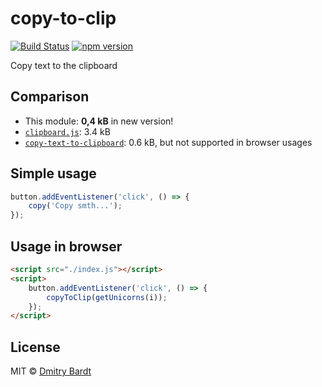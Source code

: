 # copy-to-clip
[![Build Status](https://travis-ci.org/ximet/copy-to-clip.svg?branch=master)](https://travis-ci.org/ximet/copyToClipboard)
[![npm version](https://badge.fury.io/js/copy-to-clip.svg)](https://www.npmjs.com/package/copy-to-clip) 

Copy text to the clipboard

## Comparison

- This module: **0,4 kB** in new version!
- [`clipboard.js`](https://github.com/zenorocha/clipboard.js): 3.4 kB
- [`copy-text-to-clipboard`](https://github.com/sindresorhus/copy-text-to-clipboard): 0.6 kB, but not supported in browser usages


## Simple usage

```js
button.addEventListener('click', () => {
	copy('Copy smth...');
});
```

## Usage in browser

```html
<script src="./index.js"></script>
<script>
	button.addEventListener('click', () => {
		copyToClip(getUnicorns(i));
	});
</script>
```

## License

MIT © [Dmitry Bardt](https://github.com/ximet)
